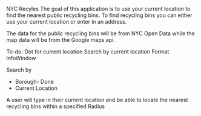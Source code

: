 NYC Recyles
The goal of this application is to use your current location to find the nearest public recycling bins. To find recycling bins you can either use your current location or enter in an address.

The data for the public recycling bins will be from NYC Open Data while the map data will be from the Google maps api.

To-do:
Dot for current location
Search by current location
Format InfoWindow

Search by

* Borough- Done
* Current Location

A user will type in their current location and be able to locate the nearest recycling bins within a specified Radius
